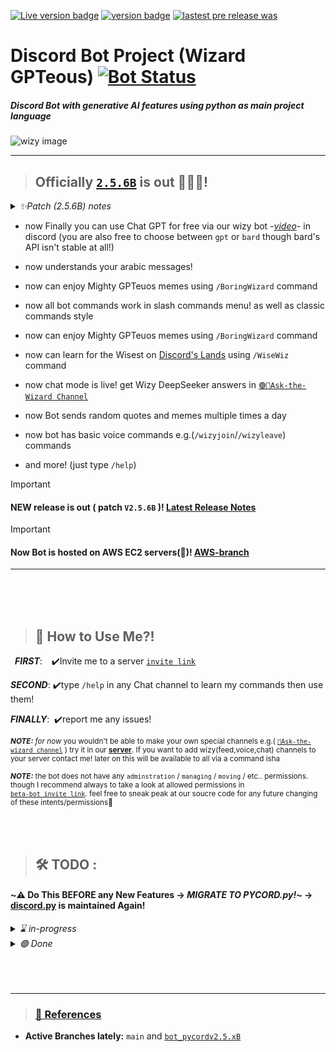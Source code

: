 [![Live version badge](https://img.shields.io/badge/Live%20Branch-Home%20Server-red?logo=amazonaws)](https://github.com/orsnaro/Discord-Bot-Ai/tree/production-Home-Server)
[![version badge](https://img.shields.io/endpoint?url=https%3A%2F%2Fors.strangled.net%2FwizyVersion&logo=docker)](https://ors.strangled.net/wizyVersion)
[![lastest pre release was](https://img.shields.io/github/release-date/orsnaro/discord-bot-ai?label=latest%20release&color=9332af&logo=git)](https://github.com/orsnaro/discord-bot-ai/releases/latest)


# __Discord Bot Project (Wizard GPTeous)__  [![Bot Status](https://img.shields.io/website?url=http%3A%2F%2Fors.strangled.net%2FpokeWizy&logo=ubuntu&logoColor=white&label=Bot%20Status&labelColor=%23E95420)](https://ors.strangled.net/pokeWizy)




##### _Discord Bot with generative AI features using python as main project language_

![wizy image](./wizard_bot.ico "icon") 

---


> ## Officially [`2.5.6B`](https://github.com/orsnaro/Discord-Bot-Ai/releases/tag/V2.5.6B) is out 🧙‍♂️🎊!


<details>
<summary><em>  ✨Patch (2.5.6B) notes </em> </summary>

* now wizy  lives on a home server running ♾️
* now wizy  supports partially DeepSeek R1 AI model 🐳
* and more! **Full Changelog**: https://github.com/orsnaro/Discord-Bot-Ai/compare/V2.5.5B...V2.5.6B
</details>

      
      
  
 * now Finally you can use Chat GPT for free via our wizy bot -_[video](https://youtu.be/8Je6Pb5EYmI)_- in discord (you are also free to choose between `gpt` or `bard` though bard's API isn't stable at all!)
     
 * now understands your arabic messages! 

 * now can enjoy Mighty GPTeuos memes using `/BoringWizard` command
 
 * now all bot commands work in slash commands menu! as well as classic commands style

 * now can enjoy Mighty GPTeuos memes using `/BoringWizard` command

 * now can learn for the Wisest on [Discord's Lands](https://discord.com/invite/Y23B7R3FPq) using `/WiseWiz` command

 * now chat mode is live! get Wizy DeepSeeker answers in [`🟢🧙Ask-the-Wizard Channel`](https://discord.gg/ptAVHmrtJX)

 * now Bot sends random quotes and memes multiple times a day

 * now bot has basic voice commands e.g.(`/wizyjoin`/`/wizyleave`) commands


* and more! (just type `/help`) 

 </details>
 
> [!IMPORTANT]  
> #### NEW release is out ( patch `V2.5.6B`  )! [Latest Release Notes](https://github.com/orsnaro/Discord-Bot-Ai/releases/latest)

> [!IMPORTANT]  
> #### Now Bot is hosted on AWS EC2 servers(🔴)! [AWS-branch](https://github.com/orsnaro/Discord-Bot-Ai/blob/production-AWS)
---




</br>
</br>
</br>





> ##  🧙 How to Use Me?!

&ensp;***FIRST***: &ensp;&nbsp;✔️Invite me to a server  [`invite link`](https://discord.com/api/oauth2/authorize?client_id=1117540489365827594&permissions=8&scope=bot%20applications.commands)

***SECOND***: ✔️type `/help` in any Chat channel to learn my commands then use them!
   
***FINALLY***: &nbsp;✔️report me any issues!
   
<sub> ***NOTE:*** _for now_ you wouldn't be able to make your own  special channels e.g.( [`🧙Ask-the-wizard channel`](https://discord.gg/ptAVHmrtJX) ) try it in our [**server**](https://discord.com/invite/Y23B7R3FPq). If you want to add  wizy(feed,voice,chat) channels to your server contact me! later on this will be available to all via a command isha</sub>

<sub> ***NOTE:*** the bot does not have any `adminstration` / `managing` / `moving` /  etc.. permissions. though I  recommend always to take a look at allowed permissions in <br> [`beta-bot invite link`](https://discord.com/api/oauth2/authorize?client_id=1117540489365827594&permissions=8&scope=bot%20applications.commands). feel free to sneak peak at our soucre code for any future changing of these intents/permissions💙 </sub>


</br>
</br>


> ##  🛠 TODO :
#### ~⚠️ Do This BEFORE any New Features  &rarr;  *MIGRATE TO PYCORD.py!*~ -> [discord.py](https://github.com/Rapptz/discord.py)  is maintained Again!

<details>
<summary><em>  ⌛  in-progress </em> </summary>
    
*  [ ]  Documentation for functions / classes repo. first readme.md draft
*  [ ] ON-reaction feedback feature :
<details>
<summary><em> <sub> details </sub> </em> </summary> 
when user reacts on a wizy message wizy responds depending on category of emoji (good, bad, need_help,idk) (feature name : bot ON-reaction feedback feature) (reaction response will only stay for ~5secs except responses to  need_help reactions) 
</details>

*  [ ] complete track/songs queue class and it's two commands look(https://stackoverflow.com/questions/61276362/how-to-play-the-next-song-after-first-finished-discord-bot)
       
*  [ ] tutorial video on all bot features and how to use and invite it to you server ( 2 videos short & long  )
    
*  [ ] make command groups or cogs
  
*   implement new Gemini feature _i.e.( upload image and ask about it )_ in your bot since it's now available and [Gemini API wrapper v0.1.27](https://github.com/dsdanielpark/Gemini-API/releases/tag/0.1.27) now also  supports it
  
    
* [ ]  send Embeds fragmented in parts/pages if it exceeds max size  (6000char) or exceeds max fields (25 field)  <sub>note: use pagination </sub>

*   show embedded images in Gemini answer (seperate images in links -> append them to an image section 'embed or normal message' -> show the images!)

* [ ]  wizard bot sqlite-DB  design and connect the DB with bot code
  
* [ ]  Implement `Competitive Programming` Features on Bot and [Narol's Island](https://discord.com/invite/Y23B7R3FPq) server  <sub>( more in  M O D S channels in the server)</sub>

* [ ]  OOP it!  and handle errors!

* [ ]  (bard)save last conversation ID (load it in init_bot.py) in text file and add command to start new conv. and set default  to continue old one.

*   ~complete [`Gemini_key_refresh.py`](./Gemini_key_refresh.py)~

* [ ]  add `TTS` feature : read text in audio + ability for bot to join voice chats

* [ ]  ADD `STT`  feature to enable full voice chat feature between bot and island server's users ( make bot make real voice chat with members)

* [ ] use [`Rapidapi`](https://rapidapi.com)

* [ ] complete your [`quote`](https://github.com/orsnaro/quote-async) lib fork and make it fully async.

*   add and test poe-API (starred at my GitHub)
     - _NOTE:_ DeepSeek API is the one used now due to connection and belling issues beteen GPT-API i.e.(openAI API) and my country (Egypt)

*   add command to switch between Gemini mode and poe-GPT mode
  
       *  _(NOT necessary  NEED any more! now Gemini speaks arabic and Gemini API python wrapper also supports that  just edit your internal prompt / appendings and formating to discord messages to have arabic variation)_
    
*   Edit your Gemini args. and prompt to send full arabic query to Gemini (Gemini now has arabic lang suuport)


 </details> 


<details>
<summary><em>  🟢 Done </em> </summary>
 
![**(DONE)**](https://img.shields.io/badge/DONE-green?style=for-the-badge
) add command to switch between BARD mode and poe-GPT mode
    
![**(DONE)**](https://img.shields.io/badge/DONE-green?style=for-the-badge
) converte all command to be hybrid (works in legacy style and new slash command style) -> use discord's new paradigm 'interaction based system'

![**(DONE)**](https://img.shields.io/badge/DONE-green?style=for-the-badge
) Bot Ambient track (MMO Chill music) via `wizyplay`

![**(DONE)**](https://img.shields.io/badge/DONE-green?style=for-the-badge
) Bot plays specific song from YouTube Music via `wizyplay url`

![**(DONE)**](https://img.shields.io/badge/DONE-green?style=for-the-badge
) remove all async sleep in commands and replace with cooldown inside the command itself

![**(DONE)**](https://img.shields.io/badge/DONE-green?style=for-the-badge
) Replace all your manual auto meme/quote sender logic with this (les bot event loop handle it auto!)(no need even for acync event control var):

![**(DONE)**](https://img.shields.io/badge/DONE-green?style=for-the-badge
)  ~make message fragmenter function for both msg and links msg in utils_bot.py~
  
 ![**(DONE)**](https://img.shields.io/badge/DONE-green?style=for-the-badge
) ~repo. first readme.md draft~

 ![**(DONE)**](https://img.shields.io/badge/DONE-green?style=for-the-badge
)   ~Use any free hosting service for `beta` versions~

 ![**(DONE)**](https://img.shields.io/badge/DONE-green?style=for-the-badge
) ~connect to a cdn that has memes / quotes  and set on_time() event to send to `chat-chill` and `Ask-the-Wizard`~

 ![**(DONE)**](https://img.shields.io/badge/DONE-green?style=for-the-badge
)   ~make bot see prev messages (use session)~

 ![**(DONE)**](https://img.shields.io/badge/DONE-green?style=for-the-badge
)
  ~talk to bot by mention him~  

 ![**(DONE)**](https://img.shields.io/badge/DONE-green?style=for-the-badge
)  ~talk to bot in specific channel no need to mention or trigger him by command just send the question as plain message~

 ![**(DONE)**](https://img.shields.io/badge/DONE-green?style=for-the-badge
)   ~reply to his message (take the content of replayed message and respond accordingly to it + new message)~

 ![**(DONE)**](https://img.shields.io/badge/DONE-green?style=for-the-badge
)  ~use SESSION with ASYNC Gemini ( contact GeminiAPI maker or raise issue in their repo)(I was  kinda  wrong)~

 ![**(DONE)**](https://img.shields.io/badge/DONE-green?style=for-the-badge
)  ~show embedded links in Gemini answer~

 ![**(DONE)**](https://img.shields.io/badge/DONE-green?style=for-the-badge
)  ~show  images in Wizard special channel~

 ![**(DONE)**](https://img.shields.io/badge/DONE-green?style=for-the-badge
)  ~send msg in parts is it exceeds max size in bot special channel~

<sub>  _more todoes and tasks in discrod `testing` channel and in [`main_wizard_bot.py`](./main_wizard_bot.py)_ </sub>


 </details> 
 




</br>
</br>
</br>




---
> ### [🧾 References ](./sources&refs.md)

  * **Active Branches lately:**  `main` and [`bot_pycordv2.5.xB`](https://github.com/orsnaro/Discord-Bot-Ai/edit/bot_pycordv2.5.xB)
